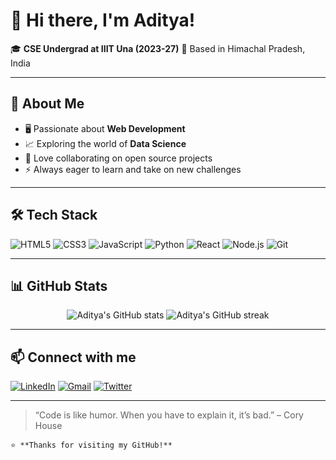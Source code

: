 # 👋 Hi there, I'm Aditya!

🎓 **CSE Undergrad at IIIT Una (2023-27)**
🌄 Based in Himachal Pradesh, India  

---

## 🚀 About Me

- 🖥️ Passionate about **Web Development**
- 📈 Exploring the world of **Data Science**
- 🤝 Love collaborating on open source projects
- ⚡ Always eager to learn and take on new challenges

---

## 🛠️ Tech Stack

![HTML5](https://img.shields.io/badge/-HTML5-E34F26?logo=html5&logoColor=fff)
![CSS3](https://img.shields.io/badge/-CSS3-1572B6?logo=css3&logoColor=fff)
![JavaScript](https://img.shields.io/badge/-JavaScript-F7DF1E?logo=javascript&logoColor=222)
![Python](https://img.shields.io/badge/-Python-3776AB?logo=python&logoColor=fff)
![React](https://img.shields.io/badge/-React-61DAFB?logo=react&logoColor=222)
![Node.js](https://img.shields.io/badge/-Node.js-339933?logo=node.js&logoColor=fff)
![Git](https://img.shields.io/badge/-Git-F05032?logo=git&logoColor=fff)

---

## 📊 GitHub Stats

<p align="center">
  <img src="https://github-readme-stats.vercel.app/api?username=Aditya100905&show_icons=true&theme=radical" alt="Aditya's GitHub stats"/>
  <img src="https://github-readme-streak-stats.herokuapp.com/?user=Aditya100905&theme=radical" alt="Aditya's GitHub streak"/>
</p>

---

## 📫 Connect with me

[![LinkedIn](https://img.shields.io/badge/-LinkedIn-0077B5?logo=linkedin&logoColor=fff)](https://www.linkedin.com/in/your-linkedin/)
[![Gmail](https://img.shields.io/badge/-Gmail-EA4335?logo=gmail&logoColor=fff)](mailto:your.email@iiitu.ac.in)
[![Twitter](https://img.shields.io/badge/-Twitter-1DA1F2?logo=twitter&logoColor=fff)](https://twitter.com/your-twitter)

---

> “Code is like humor. When you have to explain it, it’s bad.” – Cory House

```
⭐️ **Thanks for visiting my GitHub!**
```
